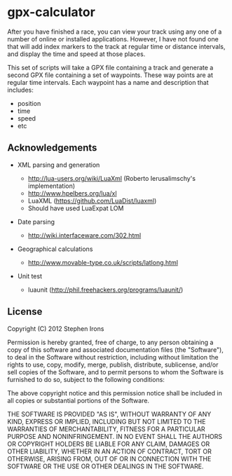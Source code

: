 gpx-calculator
==============

After you have finished a race, you can view your track using
any one of a number of online or installed applications. However,
I have not found one that will add index markers to the track
at regular time or distance intervals, and display the time
and speed at those places.

This set of scripts will take a GPX file containing a track
and generate a second GPX file containing a set of waypoints.
These way points are at regular time intervals. Each waypoint
has a name and description that includes:

* position
* time
* speed
* etc


Acknowledgements
----------------

* XML parsing and generation
  * http://lua-users.org/wiki/LuaXml (Roberto Ierusalimschy's 
    implementation)
  * http://www.hpelbers.org/lua/xl
  * LuaXML (https://github.com/LuaDist/luaxml)
  * Should have used LuaExpat LOM

* Date parsing
  * http://wiki.interfaceware.com/302.html
  
* Geographical calculations
  * http://www.movable-type.co.uk/scripts/latlong.html

* Unit test
  * luaunit (http://phil.freehackers.org/programs/luaunit/)


License
-------

Copyright (C) 2012 Stephen Irons

Permission is hereby granted, free of charge, to any person obtaining a copy of this software and associated documentation files (the "Software"), to deal in the Software without restriction, including without limitation the rights to use, copy, modify, merge, publish, distribute, sublicense, and/or sell copies of the Software, and to permit persons to whom the Software is furnished to do so, subject to the following conditions:

The above copyright notice and this permission notice shall be included in all copies or substantial portions of the Software.

THE SOFTWARE IS PROVIDED "AS IS", WITHOUT WARRANTY OF ANY KIND, EXPRESS OR IMPLIED, INCLUDING BUT NOT LIMITED TO THE WARRANTIES OF MERCHANTABILITY, FITNESS FOR A PARTICULAR PURPOSE AND NONINFRINGEMENT. IN NO EVENT SHALL THE AUTHORS OR COPYRIGHT HOLDERS BE LIABLE FOR ANY CLAIM, DAMAGES OR OTHER LIABILITY, WHETHER IN AN ACTION OF CONTRACT, TORT OR OTHERWISE, ARISING FROM, OUT OF OR IN CONNECTION WITH THE SOFTWARE OR THE USE OR OTHER DEALINGS IN THE SOFTWARE.

